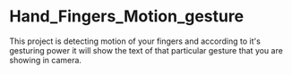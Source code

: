 # Hand_Fingers_Motion_gesture
This project is detecting motion of your fingers and according to it's gesturing power it will show the text of that particular gesture that you are showing in camera.
